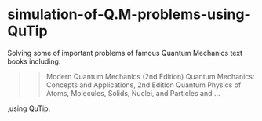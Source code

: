 # simulation-of-Q.M-problems-using-QuTip
Solving some of important problems of famous Quantum Mechanics text books including: 

>> Modern Quantum Mechanics (2nd Edition)
>> Quantum Mechanics: Concepts and Applications, 2nd Edition
>> Quantum Physics of Atoms, Molecules, Solids, Nuclei, and Particles and ... 

,using QuTip.
